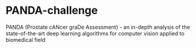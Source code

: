 # PANDA-challenge
PANDA (Prostate cANcer graDe Assessment) - an in-depth analysis of the state-of-the-art deep learning algorithms for computer vision applied to biomedical field
